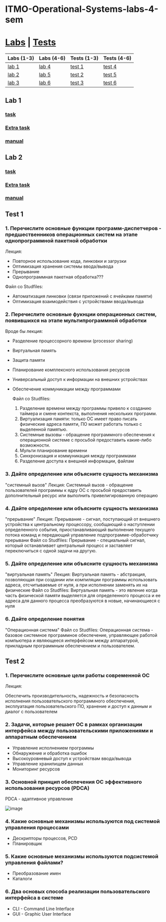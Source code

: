 # ITMO-Operational-Systems-labs-4-sem

# [Labs](#lab-1) |  [Tests](#test-1)
| Labs  (1-3)        | Labs (4-6)   | Tests (1-3)         | Tests (4-6)     |
|---------------|----------------|---------------|----------------|
| [lab 1](#lab-1) | [lab 4](#lab-4) | [test 1](#test-1) | [test 4](#test-4) |
| [lab 2](#lab-2) | [lab 5](#lab-5) | [test 2](#test-2) | [test 5](#test-5) |
| [lab 3](#lab-3) | [lab 6](#lab-6) | [test 3](#test-3) | [test 6](#test-6) |




## Lab 1

### [task](https://github.com/DmitryVasilkovW/ITMO-Operational-Systems-labs-4-sem/blob/main/TermsOfReferenceAndTests/Lab1.md)
### [Extra task](https://github.com/DmitryVasilkovW/ITMO-Operational-Systems-labs-4-sem/blob/main/TermsOfReferenceAndTests/Task1.md)
### [manual](https://github.com/DmitryVasilkovW/ITMO-Operational-Systems-labs-4-sem/blob/main/TermsOfReferenceAndTests/Lab1.pdf)

## Lab 2

### [task](https://github.com/DmitryVasilkovW/ITMO-Operational-Systems-labs-4-sem/blob/main/TermsOfReferenceAndTests/Lab2.md)
### [Extra task](https://github.com/DmitryVasilkovW/ITMO-Operational-Systems-labs-4-sem/blob/main/TermsOfReferenceAndTests/Task2.md)
### [manual](https://github.com/DmitryVasilkovW/ITMO-Operational-Systems-labs-4-sem/blob/main/TermsOfReferenceAndTests/Lab2.pdf)

## Test 1

### 1. Перечислите основные функции программ-диспетчеров - предшественников операционных систем на этапе однопрограммной пакетной обработки
   
Лекция:
- Повторное использование кода, линковки и загрузки
- Оптимизация хранения системы ввода/вывода
- Прерывание
- Однопрограммная пакетная обработка???
  
Файл со Studfiles:

- Автоматизация линковки (связи приложений с ячейками памяти)
- Оптимизация взаимодействия с устройствами ввода/вывода

### 2. Перечислите основные фукнции операционных систем, появившихся на этапе мультипрограммной обработки
     
Вроде бы лекция:
- Разделение процессорного времени
(processor sharing)
- Виртуальная память
- Защита памяти
- Планирование комплексного использования ресурсов
- Универсальный доступ к информации на внешних устройствах
- Обеспечение коммуникации между программами

  Файл со Studfiles:
   1. Разделение времени между программы привело к созданию таймера и смене контекста, выполнения нескольких программ.
   2. Виртуализация памяти: только ОС имеет право писать физические адреса памяти, ПО может работать только с выделенной памятью.
   3. Системные вызовы - обращение программного обеспечения к операционной системе с просьбой предоставить какие-либо возможности.
   4. Мульти планирование времени
   5. Синхронизация и коммуникация между программами
   6. Разделение доступа к внешней информации, файлам

### 3. Дайте определение или объясните сущность механизма
"системный вызов"
Лекция:
Системный вызов - обращение пользователей программы к ядру ОС с просьбой предоставить дополнительный ресурс или выполнить привелигированную операцию

### 4. Дайте определение или объясните сущность механизма
"прерывание"
Лекция:
Прерывание - сигнал, поступающий от внешнего устройства к центральному процессору, сообщающий о наступлении определенного события, приостанавливающий выполнение текущего потока команд и передающий управление подпрограмме-обработчику прерывани
Файл со Studfiles:
Прерывание - специальный сигнал, который останавливает центральный процесс и заставляет переключиться с одной задачи на другую.

### 5. Дайте определение или объясните сущность механизма
"виртуальная память"
Лекция:
Виртуальная память - абстракция, позволяющая при создании или компиляции программы использовать адреса, отсчитываемые от нуля, а при исполнении заменять их на физические
Файл со Studfiles:
Виртуальная память - это явление когда часть физической памяти выделяется для определенного процесса и ее адреса для данного процесса преобразуются в новые, начинающиеся с нуля

### 6. Дайте определение понятия
"Операционная система"
Файл со Studfiles:
Операционная система - базовое системное программное обеспечение, управляющее работой компьютера и являющееся интерфейсом между аппаратурой, прикладным программным обеспечением и пользователем.

## Test 2

### 1. Перечислите основные цели работы современной ОС

Лекция:

Обеспечить производительность, надежность и безопасность исполнения пользовательского программного обеспечения, эксплуатация пользовательского ПО, хранение и доступ к данным и диалог с пользователем

### 2. Задачи, которые решает ОС в рамках организации интерфейса между пользовательскими приложениями и аппаратным обеспечением

- Управление исполнением программы
- Обнаружение и обработка ошибок
- Высокоуровневый доступ к устройствам ввода/вывода
- Управление хранилищем данных
- Мониторинг ресурсов

### 3. Основной принцип обеспечения ОС эффективного использования ресурсов (PDCA)

PDCA - адаптивное управление

![image](https://github.com/DmitryVasilkovW/ITMO-Operational-Systems-labs-4-sem/assets/113594620/21562310-d8f0-45f3-918b-6bc0c84e9110)

### 4. Какие основные механизмы используются под системой управления процессами

- Дескрипторы процессов, PCD
- Планировщик

### 5. Какие основные механизмы используются подсистемой управления файлами?

- Преобразование имен
- Каталоги

### 6. Два основых способа реализации пользовательского интерфейса в системе

- CLI - Command Line Interface
- GUI - Graphic User Interface


